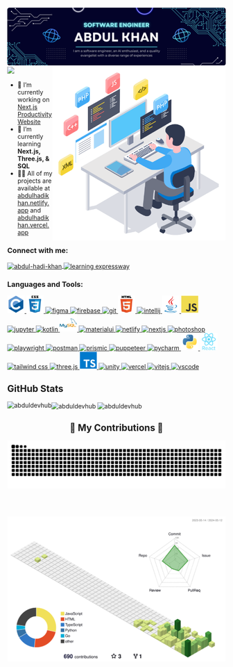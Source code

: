 [![MasterHead](./Images/Header.png)](https://abdulhadikhan-portfolio.netlify.app/)
<img align="right" alt="Coding" width="400" src="https://github.com/AbdulDevHub/AbdulDevHub/blob/main/Gifs/Coder%20-%20No%20Background.gif?raw=true">
<img src="https://github.com/abduldevhub/abduldevhub/blob/master/github.gif" />

- 🔭 I’m currently working on [Next.js Productivity Website](https://github.com/AbdulDevHub/Opal-Labs-Frontend)
- 🌱 I’m currently learning **Next.js, Three.js, & SQL**
- 👨‍💻 All of my projects are available at [abdulhadikhan.netlify.app](https://abdulhadikhan.netlify.app/) and [abdulhadikhan.vercel.app](https://abdulhadikhan.vercel.app/)

<h3 align="left">Connect with me:</h3>
<p align="left">
  <a href="https://linkedin.com/in/abdul-hadi-khan" target="blank">
    <img align="center" src="https://raw.githubusercontent.com/rahuldkjain/github-profile-readme-generator/master/src/images/icons/Social/linked-in-alt.svg" alt="abdul-hadi-khan" height="30" width="40" />
  </a>
  
  <a href="https://www.youtube.com/@learningexpressway/" target="blank">
    <img align="center" src="https://raw.githubusercontent.com/rahuldkjain/github-profile-readme-generator/master/src/images/icons/Social/youtube.svg" alt="learning expressway" height="30" width="40" />
  </a>
</p>

<h3 align="left">Languages and Tools:</h3>
<p align="left">
  <a href="https://cprogramming.com/" target="_blank" rel="noreferrer"> 
    <img src="https://raw.githubusercontent.com/devicons/devicon/master/icons/c/c-original.svg" alt="c" width="40" height="40"/> 
  </a>
  
  <a href="https://www.w3schools.com/css/" target="_blank" rel="noreferrer"> 
    <img src="https://raw.githubusercontent.com/devicons/devicon/master/icons/css3/css3-original-wordmark.svg" alt="css3" width="40" height="40"/> 
  </a>
    
  <a href="https://www.figma.com/" target="_blank" rel="noreferrer"> 
    <img src="https://www.vectorlogo.zone/logos/figma/figma-icon.svg" alt="figma" width="40" height="40"/> 
  </a>
    
  <a href="https://firebase.google.com/" target="_blank" rel="noreferrer"> 
    <img src="https://www.vectorlogo.zone/logos/firebase/firebase-icon.svg" alt="firebase" width="40" height="40"/> 
  </a>
    
  <a href="https://git-scm.com/" target="_blank" rel="noreferrer"> 
    <img src="https://www.vectorlogo.zone/logos/git-scm/git-scm-icon.svg" alt="git" width="40" height="40"/> 
  </a>
    
  <a href="https://www.w3.org/html/" target="_blank" rel="noreferrer"> 
    <img src="https://raw.githubusercontent.com/devicons/devicon/master/icons/html5/html5-original-wordmark.svg" alt="html5" width="40" height="40"/> 
  </a>
  
  <a href="https://www.jetbrains.com/idea/" target="_blank" rel="noreferrer"> 
    <img src="https://cdn.jsdelivr.net/gh/devicons/devicon@latest/icons/intellij/intellij-original.svg" alt="intellij" width="40" height="40"/> 
  </a>

  <a href="https://www.java.com" target="_blank" rel="noreferrer"> 
    <img src="https://raw.githubusercontent.com/devicons/devicon/master/icons/java/java-original.svg" alt="java" width="40" height="40"/> 
  </a>
    
  <a href="https://developer.mozilla.org/en-US/docs/Web/JavaScript" target="_blank" rel="noreferrer"> 
    <img src="https://raw.githubusercontent.com/devicons/devicon/master/icons/javascript/javascript-original.svg" alt="javascript" width="40" height="40"/> 
  </a>
    
  <a href="https://jupyter.org/" target="_blank" rel="noreferrer"> 
    <img src="https://cdn.jsdelivr.net/gh/devicons/devicon@latest/icons/jupyter/jupyter-original-wordmark.svg" alt="jupyter" width="40" height="40"/> 
  </a>

  <a href="https://kotlinlang.org" target="_blank" rel="noreferrer"> 
    <img src="https://www.vectorlogo.zone/logos/kotlinlang/kotlinlang-icon.svg" alt="kotlin" width="40" height="40"/> 
  </a>
    
  <a href="https://www.mysql.com/" target="_blank" rel="noreferrer"> 
    <img src="https://raw.githubusercontent.com/devicons/devicon/master/icons/mysql/mysql-original-wordmark.svg" alt="mysql" width="40" height="40"/> 
  </a>
    
  <a href="https://mui.com/" target="_blank" rel="noreferrer"> 
    <img src="https://cdn.jsdelivr.net/gh/devicons/devicon@latest/icons/materialui/materialui-original.svg" alt="materialui" width="40" height="40"/> 
  </a>
    
  <a href="https://www.netlify.com/" target="_blank" rel="noreferrer"> 
    <img src="https://cdn.jsdelivr.net/gh/devicons/devicon@latest/icons/netlify/netlify-original.svg" alt="netlify" width="40" height="40"/> 
  </a>

  <a href="https://nextjs.org/" target="_blank" rel="noreferrer">
    <picture>
      <source media="(prefers-color-scheme: dark)" srcset="Images/Nextjs.png" />
      <source media="(prefers-color-scheme: light)" srcset="https://cdn.worldvectorlogo.com/logos/nextjs-2.svg" />
      <img src="https://cdn.worldvectorlogo.com/logos/nextjs-2.svg" alt="nextjs" width="40" height="40"/> 
    </picture>
  </a>
    
  <a href="https://www.photoshop.com/en" target="_blank" rel="noreferrer"> 
    <img src="https://cdn.jsdelivr.net/gh/devicons/devicon@latest/icons/photoshop/photoshop-original.svg" alt="photoshop" width="40" height="40"/> 
  </a>
  
  <a href="https://playwright.dev/" target="_blank" rel="noreferrer"> 
    <img src="https://cdn.jsdelivr.net/gh/devicons/devicon@latest/icons/playwright/playwright-original.svg" alt="playwright" width="40" height="40"/> 
  </a>
    
  <a href="https://postman.com" target="_blank" rel="noreferrer"> 
    <img src="https://www.vectorlogo.zone/logos/getpostman/getpostman-icon.svg" alt="postman" width="40" height="40"/> 
  </a>
  
  <a href="https://prismic.io" target="_blank" rel="noreferrer"> 
    <img src="https://static-00.iconduck.com/assets.00/prismic-icon-511x512-rbr6bktf.png" alt="prismic" width="40" height="40"/> 
  </a>

  <a href="https://pptr.dev/" target="_blank" rel="noreferrer">
    <img src="https://cdn.jsdelivr.net/gh/devicons/devicon@latest/icons/puppeteer/puppeteer-original.svg" alt="puppeteer" width="40" height="40"/>
  </a>
  
  <a href="https://www.jetbrains.com/pycharm/" target="_blank" rel="noreferrer"> 
    <img src="https://cdn.jsdelivr.net/gh/devicons/devicon@latest/icons/pycharm/pycharm-original.svg" alt="pycharm" width="40" height="40"/> 
  </a>
    
  <a href="https://www.python.org" target="_blank" rel="noreferrer"> 
    <img src="https://raw.githubusercontent.com/devicons/devicon/master/icons/python/python-original.svg" alt="python" width="40" height="40"/> 
  </a>
    
  <a href="https://reactjs.org/" target="_blank" rel="noreferrer"> 
    <img src="https://raw.githubusercontent.com/devicons/devicon/master/icons/react/react-original-wordmark.svg" alt="react" width="40" height="40"/> 
  </a>

  <a href="https://tailwindcss.com/" target="_blank" rel="noreferrer"> 
    <img src="https://cdn.jsdelivr.net/gh/devicons/devicon@latest/icons/tailwindcss/tailwindcss-original.svg" alt="tailwind css" width="40" height="40"/>
  </a>

  <a href="https://threejs.org/" target="_blank" rel="noreferrer">
    <picture>
      <source media="(prefers-color-scheme: dark)" srcset="Images/Threejs.png" />
      <source media="(prefers-color-scheme: light)" srcset="https://cdn.jsdelivr.net/gh/devicons/devicon@latest/icons/threejs/threejs-original.svg" />
      <img src="https://cdn.jsdelivr.net/gh/devicons/devicon@latest/icons/threejs/threejs-original.svg" alt="three.js" width="40" height="40"/>
    </picture>
  </a>
    
  <a href="https://www.typescriptlang.org/" target="_blank" rel="noreferrer"> 
    <img src="https://raw.githubusercontent.com/devicons/devicon/master/icons/typescript/typescript-original.svg" alt="typescript" width="40" height="40"/> 
  </a>

  <a href="https://unity.com/" target="_blank" rel="noreferrer"> 
    <picture>
      <source media="(prefers-color-scheme: dark)" srcset="Images/Unity.png" />
      <source media="(prefers-color-scheme: light)" srcset="https://www.vectorlogo.zone/logos/unity3d/unity3d-icon.svg" />
      <img src="https://www.vectorlogo.zone/logos/unity3d/unity3d-icon.svg" alt="unity" width="40" height="40"/>
    </picture>
  </a>

  <a href="https://vercel.com/" target="_blank" rel="noreferrer"> 
    <picture>
      <source media="(prefers-color-scheme: dark)" srcset="Images/Vercel.png" />
      <source media="(prefers-color-scheme: light)" srcset="https://cdn.jsdelivr.net/gh/devicons/devicon@latest/icons/vercel/vercel-original.svg" />
      <img src="https://cdn.jsdelivr.net/gh/devicons/devicon@latest/icons/vercel/vercel-original.svg" alt="vercel" width="40" height="40"/>
    </picture>
  </a>
    
  <a href="https://vitejs.dev/" target="_blank" rel="noreferrer"> 
    <img src="https://cdn.jsdelivr.net/gh/devicons/devicon@latest/icons/vitejs/vitejs-original.svg" alt="vitejs" width="40" height="40"/> 
  </a>
    
  <a href="https://code.visualstudio.com/" target="_blank" rel="noreferrer"> 
    <img src="https://cdn.jsdelivr.net/gh/devicons/devicon@latest/icons/vscode/vscode-original.svg" alt="vscode" width="40" height="40"/> 
  </a>
</p>

<!-- Code To Render Stats -->
<div align="left">
  <h2>GitHub Stats</h2>
  
  <picture>
    <source media="(prefers-color-scheme: dark)" srcset="https://github-readme-stats.vercel.app/api/top-langs?username=abduldevhub&show_icons=true&locale=en&layout=compact&theme=dark">
    <source media="(prefers-color-scheme: light)" srcset="https://github-readme-stats.vercel.app/api/top-langs?username=abduldevhub&show_icons=true&locale=en&layout=compact&theme=light">
    <img align="left" src="https://github-readme-stats.vercel.app/api/top-langs?username=abduldevhub&show_icons=true&locale=en&layout=compact&theme=light" alt="abduldevhub" />
  </picture>
  
  <picture>
    <source media="(prefers-color-scheme: dark)" srcset="https://github-readme-stats.vercel.app/api?username=abduldevhub&show_icons=true&locale=en&theme=dark">
    <source media="(prefers-color-scheme: light)" srcset="https://github-readme-stats.vercel.app/api?username=abduldevhub&show_icons=true&locale=en&theme=light">
    <img align="center" src="https://github-readme-stats.vercel.app/api?username=abduldevhub&show_icons=true&locale=en&theme=light" alt="abduldevhub" />
  </picture>
  
  <picture>
    <source media="(prefers-color-scheme: dark)" srcset="https://github-readme-streak-stats.herokuapp.com/?user=abduldevhub&theme=dark">
    <source media="(prefers-color-scheme: light)" srcset="https://github-readme-streak-stats.herokuapp.com/?user=abduldevhub&theme=light">
    <img align="center" src="https://github-readme-streak-stats.herokuapp.com/?user=abduldevhub&theme=light" alt="abduldevhub" />
  </picture>
</div>

<!-- Code To Render Snake GIF -->
<div align="center">
  <h2>🐍 My Contributions 🐍</h2>
  
  <picture>
    <source media="(prefers-color-scheme: dark)" srcset="https://raw.githubusercontent.com/abduldevhub/abduldevhub/output/github-contribution-grid-snake-dark.svg" />
    <source media="(prefers-color-scheme: light)" srcset="https://raw.githubusercontent.com/abduldevhub/abduldevhub/output/github-contribution-grid-snake.svg" />
    <img alt="github-snake" src="https://raw.githubusercontent.com/abduldevhub/abduldevhub/output/github-contribution-grid-snake.svg" />
  </picture>
  
  <br/><br/>
</div>

<!-- Code To Render 3D Commit Table -->
<picture>
  <source media="(prefers-color-scheme: dark)" srcset="./profile-3d-contrib/profile-night-green.svg" />
  <source media="(prefers-color-scheme: light)" srcset="./profile-3d-contrib/profile-green-animate.svg" />
  <img src="./profile-3d-contrib/profile-green-animate.svg" alt="GitHub Profile Contribution graph" />
</picture>
<br/><br/>
